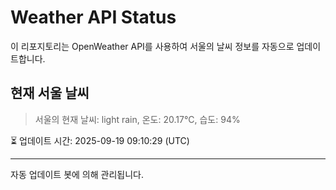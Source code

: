 
# Weather API Status

이 리포지토리는 OpenWeather API를 사용하여 서울의 날씨 정보를 자동으로 업데이트합니다.

## 현재 서울 날씨
> 서울의 현재 날씨: light rain, 온도: 20.17°C, 습도: 94%

⏳ 업데이트 시간: 2025-09-19 09:10:29 (UTC)

---
자동 업데이트 봇에 의해 관리됩니다.
